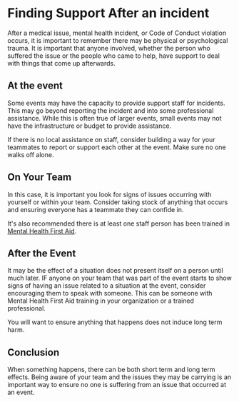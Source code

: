# Finding Support After an incident

After a medical issue, mental health incident, or Code of Conduct violation occurs, it is important to remember there may be physical or psychological trauma. It is important that anyone involved, whether the person who suffered the issue or the people who came to help, have support to deal with things that come up afterwards.

## At the event

Some events may have the capacity to provide support staff for incidents. This may go beyond reporting the incident and into some professional assistance. While this is often true of larger events, small events may not have the infrastructure or budget to provide assistance.

If there is no local assistance on staff, consider building a way for your teammates to report or support each other at the event. Make sure no one walks off alone.

## On Your Team

In this case, it is important you look for signs of issues occurring with yourself or within your team. Consider taking stock of anything that occurs and ensuring everyone has a teammate they can confide in.

It's also recommended there is at least one staff person has been trained in [Mental Health First Aid](https://www.mentalhealthfirstaid.org/).

## After the Event

It may be the effect of a situation does not present itself on a person until much later. IF anyone on your team that was part of the event starts to show signs of having an issue related to a situation at the event, consider encouraging them to speak with someone. This can be someone with Mental Health First Aid training in your organization or a trained professional.

You will want to ensure anything that happens does not induce long term harm.

## Conclusion

When something happens, there can be both short term and long term effects. Being aware of your team and the issues they may be carrying is an important way to ensure no one is suffering from an issue that occurred at an event.
